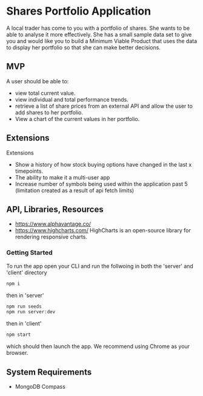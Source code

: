 # Shares Portfolio Application

A local trader has come to you with a portfolio of shares. She wants to be able to analyse it more effectively. She has a small sample data set to give you and would like you to build a Minimum Viable Product that uses the data to display her portfolio so that she can make better decisions.

## MVP

A user should be able to:
- view total current value.
- view individual and total performance trends.
- retrieve a list of share prices from an external API and allow the user to add shares to her portfolio.
- View a chart of the current values in her portfolio.

## Extensions

Extensions
- Show a history of how stock buying options have changed in the last x timepoints.
- The ability to make it a multi-user app
- Increase number of symbols being used within the application past 5 (limitation created as a result of api fetch limits)

## API, Libraries, Resources

- https://www.alphavantage.co/
- https://www.highcharts.com/ HighCharts is an open-source library for rendering responsive charts.

### Getting Started

To run the app open your CLI and run the follwoing in both the 'server' and 'client' directory

```bash
npm i 
```

then in 'server'

```bash
npm run seeds
npm run server:dev
```

then in 'client' 

```bash
npm start
```

which should then launch the app. We recommend using Chrome as your browser.

## System Requirements

- MongoDB Compass
